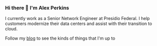 ### Hi there 👋 I'm Alex Perkins

I currently work as a Senior Network Engineer at Presidio Federal. I help customers modernize their data centers and assist with their transition to cloud.

Follow my [blog](https://bumpsinthewire.com) to see the kinds of things that I'm up to

<!--
**bumpsinthewire/bumpsinthewire** is a ✨ _special_ ✨ repository because its `README.md` (this file) appears on your GitHub profile.

Here are some ideas to get you started:

- 🔭 I’m currently working on ...
- 🌱 I’m currently learning ...
- 👯 I’m looking to collaborate on ...
- 🤔 I’m looking for help with ...
- 💬 Ask me about ...
- 📫 How to reach me: ...
- 😄 Pronouns: ...
- ⚡ Fun fact: ...
-->
